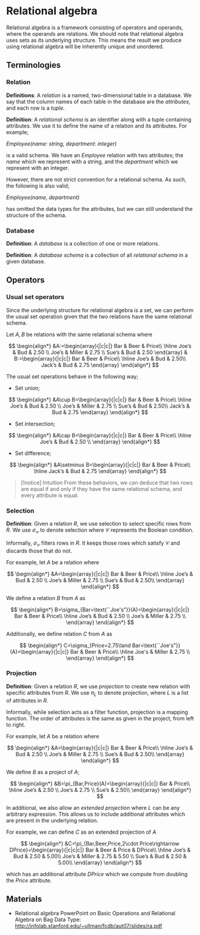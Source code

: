 # Relational algebra

Relational algebra is a framework consisting of operators and operands, where the operands are relations. We should note that relational algebra uses sets as its underlying structure. This means the result we produce using relational algebra will be inherently unique and unordered.

## Terminologies

### Relation

**Definitions**: A *relation* is a named, two-dimensional table in a database. We say that the column names of each table in the database are the *attributes*, and each row is a *tuple*.

**Definition**: A *relational schema* is an identifier along with a tuple containing attributes. We use it to define the name of a relation and its attributes. For example;

*Employee(name: string, department: integer)*

is a valid schema. We have an *Employee* relation with two attributes; the *name* which we represent with a string, and the *department* which we represent with an integer.

However, there are not strict convention for a relational schema. As such, the following is also valid;

*Employee(name, department)*

has omitted the data types for the attributes, but we can still understand the structure of the schema.

### Database

**Definition**: A *database* is a collection of one or more relations.

**Definition**: A *database schema* is a collection of all *relational schema* in a given database.

## Operators

### Usual set operators

Since the underlying structure for relational algebra is a set, we can perform the usual set operation given that the two relations have the same relational schema. 

Let $A,B$ be relations with the same relational schema where

$$
\begin{align*}
&A:=\begin{array}{|c|c|}
Bar & Beer & Price\\ 
\hline 
Joe’s & Bud & 2.50 \\
Joe’s & Miller & 2.75 \\ 
Sue’s & Bud & 2.50
\end{array}
& B:=\begin{array}{|c|c|}
Bar & Beer & Price\\ 
\hline 
Joe’s & Bud & 2.50\\
Jack’s & Bud & 2.75
\end{array}
\end{align*}
$$

The usual set operations behave in the following way;

- Set union;

$$
\begin{align*}
&A\cup B=\begin{array}{|c|c|}
Bar & Beer & Price\\ 
\hline 
Joe’s & Bud & 2.50 \\
Joe’s & Miller & 2.75 \\ 
Sue’s & Bud & 2.50\\
Jack’s & Bud & 2.75
\end{array}
\end{align*}
$$

- Set intersection;

$$
\begin{align*}
&A\cap B=\begin{array}{|c|c|}
Bar & Beer & Price\\ 
\hline 
Joe’s & Bud & 2.50 \\
\end{array}
\end{align*}
$$

- Set difference;

$$
\begin{align*}
&A\setminus B=\begin{array}{|c|c|}
Bar & Beer & Price\\ 
\hline 
Jack’s & Bud & 2.75
\end{array}
\end{align*}
$$

> [!notice] Intuition
> From these behaviors, we can deduce that two rows are equal if and only if they have the same relational schema, and every attribute is equal.

### Selection

**Definition**: Given a relation $R$, we use selection to select specific rows from $R$. We use $\sigma_{\mathcal{C}}$ to denote selection where $\mathcal{C}$ represents the Boolean condition.

Informally, $\sigma_{\mathcal{C}}$ filters rows in $R$. It keeps those rows which satisfy $\mathcal{C}$ and discards those that do not.

For example, let $A$ be a relation where

$$
\begin{align*}
&A=\begin{array}{|c|c|}
Bar & Beer & Price\\ 
\hline 
Joe’s & Bud & 2.50 \\
Joe’s & Miller & 2.75 \\ 
Sue’s & Bud & 2.50\\
\end{array}
\end{align*}
$$

We define a relation $B$ from $A$ as

$$
\begin{align*}
B=\sigma_{Bar=\text{``Joe's"}}(A)=\begin{array}{|c|c|}
Bar & Beer & Price\\ 
\hline 
Joe’s & Bud & 2.50 \\
Joe’s & Miller & 2.75 \\ 
\end{array}
\end{align*}
$$

Additionally, we define relation $C$ from $A$ as

$$
\begin{align*}
C=\sigma_{Price=2.75\land Bar=\text{``Joe's"}}(A)=\begin{array}{|c|c|}
Bar & Beer & Price\\ 
\hline 
Joe's & Miller & 2.75 \\ 
\end{array}
\end{align*}
$$

### Projection

**Definition**: Given a relation $R$, we use *projection* to create new relation with specific attributes from $R$. We use $\pi_{L}$ to denote projection, where $L$ is a list of attributes in $R$.

Informally, while selection acts as a filter function, projection is a mapping function. The order of attributes is the same as given in the project, from left to right.

For example, let $A$ be a relation where

$$
\begin{align*}
&A=\begin{array}{|c|c|}
Bar & Beer & Price\\ 
\hline 
Joe’s & Bud & 2.50 \\
Joe’s & Miller & 2.75 \\ 
Sue’s & Bud & 2.50\\
\end{array}
\end{align*}
$$

We define $B$ as a project of $A$;

$$
\begin{align*}
&B=\pi_{Bar,Price}(A)=\begin{array}{|c|c|}
Bar &  Price\\ 
\hline 
Joe’s & 2.50 \\
Joe’s & 2.75 \\ 
Sue’s & 2.50\\
\end{array}
\end{align*}
$$

In additional, we also allow an *extended projection* where $L$ can be any arbitrary expression. This allows us to include additional attributes which are present in the underlying relation.

For example, we can define $C$ as an extended projection of $A$

$$
\begin{align*}
&C=\pi_{Bar,Beer,Price,2\cdot Price\rightarrow DPrice}=\begin{array}{|c|c|c|}
Bar & Beer & Price & DPrice\\ 
\hline 
Joe’s & Bud & 2.50 & 5.00\\
Joe’s & Miller & 2.75 & 5.50 \\ 
Sue’s & Bud & 2.50 & 5.00\\
\end{array}
\end{align*}
$$

which has an additional attribute *DPrice* which we compute from doubling the *Price* attribute.

## Materials

- Relational algebra PowerPoint on Basic Operations and Relational Algebra on Bag Data Type: http://infolab.stanford.edu/~ullman/fcdb/aut07/slides/ra.pdf